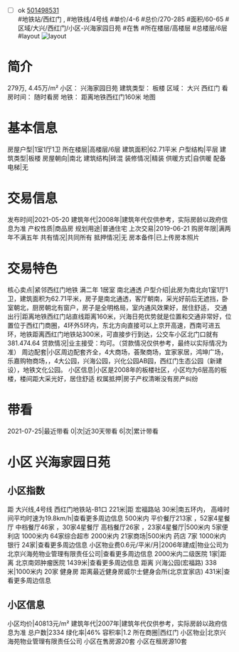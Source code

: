 - [ ] ok [501498531](https://bj.5i5j.com/ershoufang/501498531.html)  
 #地铁站/西红门 ,  #地铁线/4号线
#单价/4-6 #总价/270-285 #面积/60-65   #区域/大兴/西红门/小区-兴海家园日苑 #在售 #所在楼层/高楼层 #总楼层/6层 #layout 
![layout](http://image2a.5i5j.com/bdir/layout/a52c6832f8bf4a8889d15083562f1bd1.jpg_P5.jpg) 
# 简介 
 279万,  4.45万/m² 
小区： 兴海家园日苑
建筑类型： 板楼
区域： 大兴 西红门
看房时间： 随时看房
地铁： 距离地铁西红门160米 地图
# 基本信息 
 房屋户型|1室1厅1卫
所在楼层|高楼层/6层
建筑面积|62.71平米
户型结构|平层
建筑类型|板楼
房屋朝向|南北
建筑结构|砖混
装修情况|精装
供暖方式|自供暖
配备电梯|无
# 交易信息 
 发布时间|2021-05-20
建筑年代|2008年|建筑年代仅供参考，实际房龄以政府信息为准
产权性质|商品房
规划用途|普通住宅
上次交易|2019-06-21
购房年限|满两年不满五年
共有情况|共同所有
抵押情况|无
房本备件|已上传房本照片
# 交易特色 
 核心卖点|紧邻西红门地铁  满二年 1居室 南北通透
户型介绍|此房为南北向1室1厅1卫，建筑面积为62.71平米，房子是南北通透，客厅朝南，采光好前后无遮挡，卧室朝北，厨房朝北有窗户，房子是全明格局，室内通风效果好，居住舒适，
交通出行|距离地铁西红门站直线距离160米，兴海日苑优势就是位置和交通非常好，位置位于西红门商圈，4环外5环内，东北方向直接可以上京开高速，西南可进五环，地铁距离西红门地铁站300米，可直接步行到达，公交车小区北门口就有381.474.64
贷款情况|业主接受：均可。（贷款情况仅供参考，最终以实际情况为准）
周边配套|小区周边配套齐全，4大商场，荟聚商场，宜家家居，鸿坤广场，乐嘉购物商场，，4大公园，兴海公园，兴化公园AB园，西红门生态公园（新建设），地铁文化公园。
小区信息|小区是2008年的板楼社区，小区均为6层高的板楼，楼间距大采光好，居住舒适
权属抵押|房子产权清晰没有房产纠纷
# 带看 
 2021-07-25|最近带看	 0|次|近30天带看	 6|次|累计带看
# 小区 兴海家园日苑
## 小区指数 
 距 大兴线,4号线 西红门地铁站-B1口 221米|距 宏福路站 30米|南五环内， 高峰时间平均时速为19.8km/h|查看更多周边信息
500米内 平价餐厅213家 ，52家4星餐厅
中档餐厅46家 ，30家4星餐厅
高档餐厅26家 ，23家4星餐厅|500米内 5家便利店
1000米内 64家综合超市
2000米内 21家商场|500米内 药店 7家
1000米内 银行 24家|查看更多周边信息
小区物业费0.6元/平米/月|2006年建成|物业公司为北京兴海苑物业管理有限责任公司|查看更多周边信息
2000米内二级医院 1家|距离 北京南郊肿瘤医院  1439米|查看更多周边信息
距离 兴海公园(宏福路) 338米|1000米内 20家 健身房
距离最近健身房威尔士健身会所(北京宜家店) 431米|查看更多周边信息
## 小区信息 
 小区均价|40813元/m²
建筑年代|2007年|建筑年代仅供参考，实际房龄以政府信息为准
总户数|2334
绿化率|46%
容积率|1.2
所在商圈|西红门
小区物业|北京兴海苑物业管理有限责任公司
小区在售房源20套
小区在租房源10套
